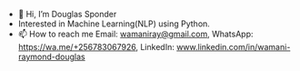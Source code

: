 - 👋 Hi, I’m Douglas Sponder
- Interested in Machine Learning(NLP) using Python.
- 📫 How to reach me Email: wamaniray@gmail.com,
                     WhatsApp: https://wa.me/+256783067926,
                     LinkedIn: www.linkedin.com/in/wamani-raymond-douglas 

<!---
Douglas-sp/Douglas-sp is a ✨ special ✨ repository because its `README.md` (this file) appears on your GitHub profile.
You can click the Preview link to take a look at your changes.
--->
